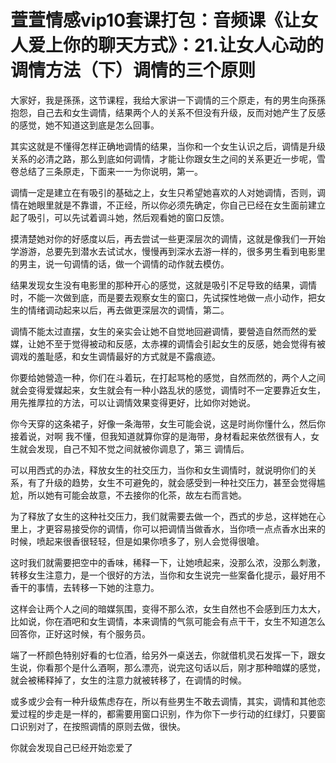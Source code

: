 # 萱萱情感vip10套课打包：音频课《让女人爱上你的聊天方式》：21.让女人心动的调情方法（下）调情的三个原则

大家好，我是孫孫，这节课程，我给大家讲一下调情的三个原走，有的男生向孫孫抱怨，自己去和女生调情，结果两个人的关系不但没有升级，反而对她产生了反感的感觉，她不知道这到底是怎么回事。

其实这就是不懂得怎样正确地调情的结果，当你和一个女生认识之后，调情是升级关系的必清之路，那么到底如何调情，才能让你跟女生之间的关系更近一步呢，雪卷总结了三条原走，下面来一一为你说明，第一。

调情一定是建立在有吸引的基础之上，女生只希望她喜欢的人对她调情，否则，调情在她眼里就是不靠谱，不正经，所以你必须先确定，你自己已经在女生面前建立起了吸引，可以先试着调斗她，然后观看她的窗口反馈。

摸清楚她对你的好感度以后，再去尝试一些更深层次的调情，这就是像我们一开始学游游，总要先到潜水去试试水，慢慢再到深水去游一样的，很多男生看到电影里的男主，说一句调情的话，做一个调情的动作就去模仿。

结果发现女生没有电影里的那种开心的感觉，这就是吸引不足导致的结果，调情时，不能一次做到底，而是要去观察女生的窗口，先试探性地做一点小动作，把女生的情绪调动起来以后，再去做更深层次的调情，第二。

调情不能太过直摆，女生的亲实会让她不自觉地回避调情，要營造自然而然的爱媒，让她不至于觉得被动和反感，太赤裸的调情会引起女生的反感，她会觉得有被调戏的羞耻感，和女生调情最好的方式就是不露痕迹。

你要给她營造一种，你们在斗着玩，在打起骂枪的感觉，自然而然的，两个人之间就会变得爱媒起来，女生就会有一种小路乱状的感觉，调情时不一定要靠近女生，用先推厚拉的方法，可以让调情效果变得更好，比如你对她说。

你今天穿的这条裙子，好像一条海带，女生可能会说，这是时尚你懂什么，然后你接着说，对啊 我不懂，但我知道就算你穿的是海带，身材看起来依然很有人，女生就会发现，自己不知不觉之间就被你调息了，第三 调情后。

可以用西式的办法，释放女生的社交压力，当你和女生调情时，就说明你们的关系，有了升级的趋势，女生不可避免的，就会感受到一种社交压力，甚至会觉得尴尬，所以她有可能会故意，不去接你的化茶，故左右而言她。

为了释放了女生的这种社交压力，我们就需要去做一个，西式的步总，这样她在心里上，才更容易接受你的调情，你可以把调情当做香水，当你喷一点点香水出来的时候，喷起来很香很轻轻，但是如果你喷多了，别人会觉得很嗆。

这时我们就需要把空中的香味，稀释一下，让她喷起来，没那么浓，没那么刺激，转移女生注意力，是一个很好的方法，当你和女生说完一些案备化提示，最好用不香干的事情，去转移一下她的注意力。

这样会让两个人之间的暗媒氛围，变得不那么浓，女生自然也不会感到压力太大，比如说，你在酒吧和女生调情，本来调情的气氛可能会有点干干，女生不知道怎么回答你，正好这时候，有个服务员。

端了一杯颜色特别好看的七位酒，给另外一桌送去，你就借机灵石发挥一下，跟女生说，你看那个是什么酒啊，那么漂亮，说完这句话以后，刚才那种暗媒的感觉，就会被稀释掉了，女生的注意力就被转移了，在调情的时候。

或多或少会有一种升级焦虑存在，所以有些男生不敢去调情，其实，调情和其他恋爱过程的步走是一样的，都需要用窗口识别，作为你下一步行动的红绿灯，只要窗口识别对了，在按照调情的原则去做，很快。

你就会发现自己已经开始恋爱了